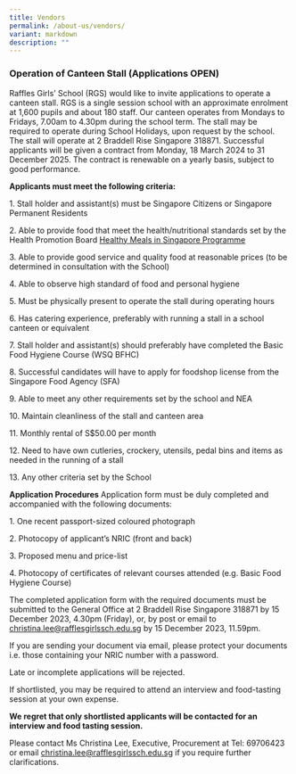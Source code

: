 ```yaml
---
title: Vendors
permalink: /about-us/vendors/
variant: markdown
description: ""
---
```

### **Operation of Canteen Stall (Applications OPEN)**

Raffles Girls’ School (RGS) would like to invite applications to operate a canteen stall. RGS is a single session school with an approximate enrolment at 1,600 pupils and about 180 staff. Our canteen operates from Mondays to Fridays, 7.00am to 4.30pm during the school term. The stall may be required to operate during School Holidays, upon request by the school. The stall will operate at 2 Braddell Rise Singapore 318871. Successful applicants will be given a contract from Monday, 18 March 2024 to 31 December 2025. The contract is renewable on a yearly basis, subject to good performance. 

**Applicants must meet the following criteria:** 

1\. Stall holder and assistant(s) must be Singapore Citizens or Singapore Permanent Residents 

2\. Able to provide food that meet the health/nutritional standards set by the Health Promotion Board [Healthy Meals in Singapore Programme](https://hpb.gov.sg/schools/school-programmes/healthy-meals-in-schools-programme)

3\. Able to provide good service and quality food at reasonable prices (to be determined in consultation with the School) 

4\. Able to observe high standard of food and personal hygiene 

5\. Must be physically present to operate the stall during operating hours 

6\. Has catering experience, preferably with running a stall in a school canteen or equivalent 

7\. Stall holder and assistant(s) should preferably have completed the Basic Food Hygiene Course (WSQ BFHC) 

8\. Successful candidates will have to apply for foodshop license from the Singapore Food Agency (SFA) 

9\. Able to meet any other requirements set by the school and NEA 

10\. Maintain cleanliness of the stall and canteen area 

11\. Monthly rental of S$50.00 per month 

12\. Need to have own cutleries, crockery, utensils, pedal bins and items as needed in the running of a stall 

13\. Any other criteria set by the School 

**Application Procedures** Application form must be duly completed and accompanied with the following documents: 

1\. One recent passport-sized coloured photograph 

2\. Photocopy of applicant’s NRIC (front and back) 

3\. Proposed menu and price-list 

4\. Photocopy of certificates of relevant courses attended (e.g. Basic Food Hygiene Course) 

The completed application form with the required documents must be submitted to the General Office at 2 Braddell Rise Singapore 318871 by 15 December 2023, 4.30pm (Friday), or, by post or email to christina.lee@rafflesgirlssch.edu.sg by 15 December 2023, 11.59pm. 

If you are sending your document via email, please protect your documents i.e. those containing your NRIC number with a password. 

Late or incomplete applications will be rejected. 

If shortlisted, you may be required to attend an interview and food-tasting session at your own expense. 

**We regret that only shortlisted applicants will be contacted for an interview and food tasting session.** 

Please contact Ms Christina Lee, Executive, Procurement at Tel: 69706423 or email christina.lee@rafflesgirlssch.edu.sg if you require further clarifications. 